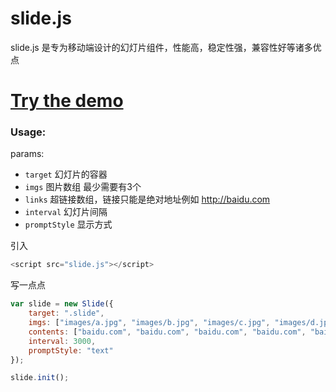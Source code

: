 # slide.js
slide.js 是专为移动端设计的幻灯片组件，性能高，稳定性强，兼容性好等诸多优点<br>
# <a href="http://hanyang.me/demo/slide" target="_blank">Try the demo</a>
### Usage:
params: <br>
* `target` 幻灯片的容器<br>
* `imgs` 图片数组   最少需要有3个<br>
* `links` 超链接数组，链接只能是绝对地址例如 http://baidu.com<br>
* `interval` 幻灯片间隔<br>
* `promptStyle` 显示方式<br>

引入<br>
```javascript
<script src="slide.js"></script>
```
写一点点<br>
```javascript
var slide = new Slide({
	target: ".slide",
	imgs: ["images/a.jpg", "images/b.jpg", "images/c.jpg", "images/d.jpg", "images/e.jpg"],
	contents: ["baidu.com", "baidu.com", "baidu.com", "baidu.com", "baidu.com"],
	interval: 3000,
	promptStyle: "text"
});

slide.init();
